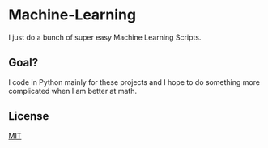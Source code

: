 # Machine-Learning
I just do a bunch of super easy Machine Learning Scripts. 
## Goal?
I code in Python mainly for these projects and I hope to do something more complicated when I am better at math.

## License
[MIT](https://choosealicense.com/licenses/mit/)
